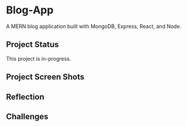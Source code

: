 # Blog-App

A MERN blog application built with MongoDB, Express, React, and Node. <br/>

## Project Status

This project is in-progress.

## Project Screen Shots

## Reflection

## Challenges



 

